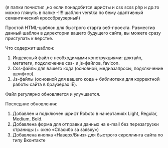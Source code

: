 (я папки почистил ,но если понадобится шрифты и css scss php и др.то можно глянуть в папке -!!!!!шаблон verstka по бему адаптивный семантический кроссбраузерный)
 
 Простой HTML-шаблон для быстрого старта веб-проекта. Разместив данный шаблон в директории вашего будущего сайта, вы можете сразу приступать к верстке.

Что содержит шаблон:
1. Индексный файл с необходимыми конструкциями: доктайп, метатеги, подключение css- и js-файлов, favicon.
2. Css-файлы для вашего кода (основной, медиазапросы, подключение шрифтов).
3. Js-файлы (основной для вашего кода + библиотеки для корректной работы сайта в браузерах IE).

Файл регулярно обновляется и улучшается. 

Последние обновления:
1. Добавлен и подключен шрифт Roboto в начертаниях Light, Regular, Medium, Bold.
2. Добавлена форма для отправки данных на e-mail без перезагрузки страницы (+ окно «Спасибо за заявку»)
3. Добавлена кнопка «Наверх/Вниз» для быстрого скроллинга сайта по типу Вконтакте
